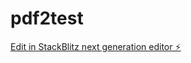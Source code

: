 # pdf2test

[Edit in StackBlitz next generation editor ⚡️](https://stackblitz.com/~/github.com/dummy7679/pdf2test)